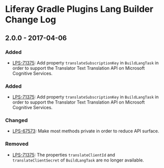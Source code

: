 # Liferay Gradle Plugins Lang Builder Change Log

## 2.0.0 - 2017-04-06

### Added
- [LPS-71375]: Add property `translateSubscriptionKey` in `BuildLangTask` in
order to support the Translator Text Translation API on Microsoft Cognitive
Services.

### Added
- [LPS-71375]: Add property `translateSubscriptionKey` in `BuildLangTask` in
order to support the Translator Text Translation API on Microsoft Cognitive
Services.

### Changed
- [LPS-67573]: Make most methods private in order to reduce API surface.

### Removed
- [LPS-71375]: The properties `translateClientId` and `translateClientSecret` of
`BuildLangTask` are no longer available.

[LPS-67573]: https://issues.liferay.com/browse/LPS-67573
[LPS-71375]: https://issues.liferay.com/browse/LPS-71375